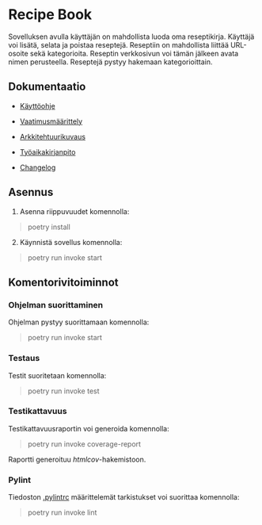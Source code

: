 # Recipe Book

Sovelluksen avulla käyttäjän on mahdollista luoda oma reseptikirja.
Käyttäjä voi lisätä, selata ja poistaa reseptejä.
Reseptiin on mahdollista liittää URL-osoite sekä kategorioita. Reseptin verkkosivun voi tämän jälkeen avata nimen perusteella.
Reseptejä pystyy hakemaan kategorioittain.

## Dokumentaatio

- [Käyttöohje](https://github.com/annehavunen/ot-harjoitustyo/blob/master/dokumentaatio/kayttoohje.md)

- [Vaatimusmäärittely](https://github.com/annehavunen/ot-harjoitustyo/blob/master/dokumentaatio/vaatimusmaarittely.md)

- [Arkkitehtuurikuvaus](https://github.com/annehavunen/ot-harjoitustyo/blob/master/dokumentaatio/arkkitehtuuri.md)

- [Työaikakirjanpito](https://github.com/annehavunen/ot-harjoitustyo/blob/master/dokumentaatio/tuntikirjanpito.md)

- [Changelog](https://github.com/annehavunen/ot-harjoitustyo/blob/master/dokumentaatio/changelog.md)

## Asennus

1. Asenna riippuvuudet komennolla:
> poetry install

2. Käynnistä sovellus komennolla:
> poetry run invoke start

## Komentorivitoiminnot

### Ohjelman suorittaminen

Ohjelman pystyy suorittamaan komennolla:
> poetry run invoke start

### Testaus

Testit suoritetaan komennolla:
> poetry run invoke test

### Testikattavuus

Testikattavuusraportin voi generoida komennolla:
> poetry run invoke coverage-report

Raportti generoituu *htmlcov*-hakemistoon.

### Pylint

Tiedoston [.pylintrc](https://github.com/annehavunen/ot-harjoitustyo/blob/master/.pylintrc) määrittelemät tarkistukset voi suorittaa komennolla:
> poetry run invoke lint
